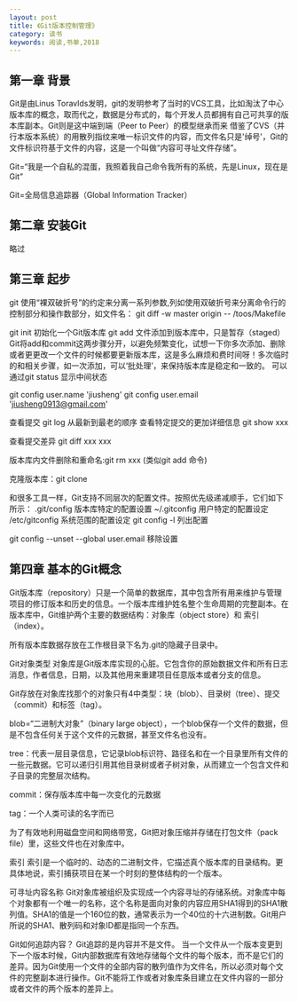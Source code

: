 ```yaml
---
layout: post
title: 《Git版本控制管理》
category: 读书
keywords: 阅读,书单,2018
---
```


## 第一章 背景
Git是由Linus Toravlds发明，git的发明参考了当时的VCS工具，比如淘汰了中心版本库的概念，取而代之，数据是分布式的，每个开发人员都拥有自己可共享的版本库副本。Git则是这中端到端（Peer to Peer）的模型继承而来
借鉴了CVS（并行本版本系统）的用散列指纹来唯一标识文件的内容，而文件名只是'绰号'，Git的文件标识符基于文件的内容，这是一个叫做“内容可寻址文件存储”。

Git=“我是一个自私的混蛋，我照着我自己命令我所有的系统，先是Linux，现在是Git”

Git=全局信息追踪器（Global Information Tracker）

## 第二章 安装Git
略过

## 第三章 起步
git 使用“裸双破折号”的约定来分离一系列参数,列如使用双破折号来分离命令行的控制部分和操作数部分，如文件名：
git diff -w master origin -- /toos/Makefile

git init 初始化一个Git版本库
git add 文件添加到版本库中，只是暂存（staged）
Git将add和commit这两步骤分开，以避免频繁变化，试想一下你多次添加、删除或者更更改一个文件的时候都要更新版本库，这是多么麻烦和费时间呀！多次临时的和相关步骤，如一次添加，可以‘批处理’，来保持版本库是稳定和一致的。
可以通过git status 显示中间状态

git config user.name 'jiusheng'
git config user.email 'jiusheng0913@gmail.com'

查看提交
git log  从最新到最老的顺序
查看特定提交的更加详细信息 git show xxx

查看提交差异
git diff xxx xxx

版本库内文件删除和重命名:git rm xxx (类似git add 命令)

克隆版本库：git clone 

和很多工具一样，Git支持不同层次的配置文件。按照优先级递减顺手，它们如下所示：
.git/config 版本库特定的配置设置
~/.gitconfig 用户特定的配置设定
/etc/gitconfig 系统范围的配置设定
git config -l 列出配置

git config --unset --global user.email 移除设置

## 第四章 基本的Git概念
Git版本库（repository）只是一个简单的数据库，其中包含所有用来维护与管理项目的修订版本和历史的信息。一个版本库维护姓名整个生命周期的完整副本。在版本库中，Git维护两个主要的数据结构：对象库（object store）和 索引（index）。

所有版本库数据存放在工作根目录下名为.git的隐藏子目录中。

Git对象类型
对象库是Git版本库实现的心脏。它包含你的原始数据文件和所有日志消息，作者信息，日期，以及其他用来重建项目任意版本或者分支的信息。

Git存放在对象库找那个的对象只有4中类型：块（blob）、目录树（tree）、提交（commit）和标签（tag）。

blob=“二进制大对象”（binary large object），一个blob保存一个文件的数据，但是不包含任何关于这个文件的元数据，甚至文件名也没有。

tree：代表一层目录信息，它记录blob标识符、路径名和在一个目录里所有文件的一些元数据。它可以递归引用其他目录树或者子树对象，从而建立一个包含文件和子目录的完整层次结构。

commit：保存版本库中每一次变化的元数据

tag：一个人类可读的名字而已

为了有效地利用磁盘空间和网络带宽，Git把对象压缩并存储在打包文件（pack file）里，这些文件也在对象库中。

索引
索引是一个临时的、动态的二进制文件，它描述真个版本库的目录结构。更具体地说，索引捕获项目在某一个时刻的整体结构的一个版本。

可寻址内容名称
Git对象库被组织及实现成一个内容寻址的存储系统。对象库中每个对象都有一个唯一的名称，这个名称是面向对象的内容应用SHA1得到的SHA1散列值。SHA1的值是一个160位的数，通常表示为一个40位的十六进制数。Git用户所说的SHA1、散列码和对象ID都是指同一个东西。

Git如何追踪内容？
Git追踪的是内容并不是文件。
当一个文件从一个版本变更到下一个版本时候，Git内部数据库有效地存储每个文件的每个版本，而不是它们的差异。因为Git使用一个文件的全部内容的散列值作为文件名，所以必须对每个文件的完整副本进行操作。Git不能将工作或者对象库条目建立在文件内容的一部分或者文件的两个版本的差异上。





